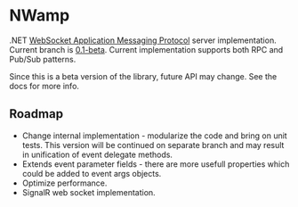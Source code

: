 NWamp
=====

.NET [WebSocket Application Messaging Protocol](http://wamp.ws/) server implementation. Current branch is [0.1-beta](https://github.com/Horusiath/NWamp/tree/0.1-beta). Current implementation supports both RPC and Pub/Sub patterns.

Since this is a beta version of the library, future API may change. See the docs for more info.

##	Roadmap

-	Change internal implementation - modularize the code and bring on unit tests. This version will be continued on separate branch and may result in unification of event delegate methods.
-	Extends event parameter fields - there are more usefull properties which could be added to event args objects.
-	Optimize performance.
-	SignalR web socket implementation.
